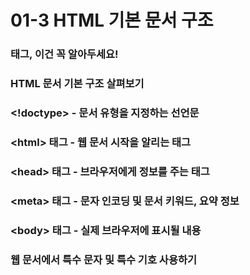 # 01-3 HTML 기본 문서 구조

### 태그, 이건 꼭 알아두세요!

### HTML 문서 기본 구조 살펴보기

### &lt;!doctype&gt; - 문서 유형을 지정하는 선언문

### &lt;html&gt; 태그 - 웹 문서 시작을 알리는 태그

### &lt;head&gt; 태그 - 브라우저에게 정보를 주는 태그

### &lt;meta&gt; 태그 - 문자 인코딩 및 문서 키워드, 요약 정보

### &lt;body&gt; 태그 - 실제 브라우저에 표시될 내용

### 웹 문서에서 특수 문자 및 특수 기호 사용하기



